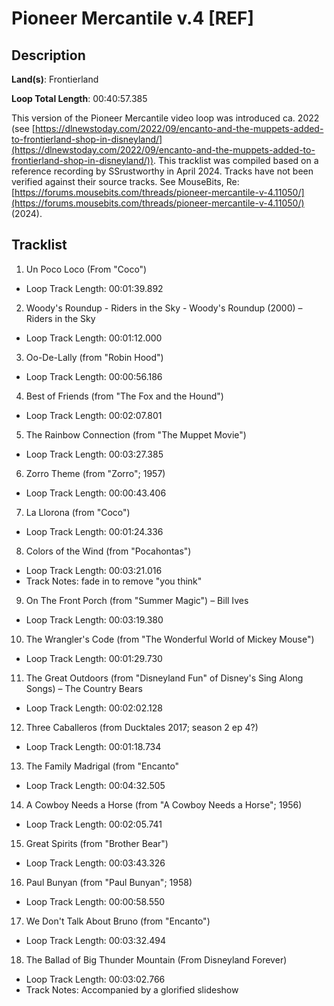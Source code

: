# Pioneer Mercantile v.4 [REF]

## Description

**Land(s)**: Frontierland

**Loop Total Length**: 00:40:57.385

This version of the Pioneer Mercantile video loop was introduced ca. 2022 (see [https://dlnewstoday.com/2022/09/encanto-and-the-muppets-added-to-frontierland-shop-in-disneyland/](https://dlnewstoday.com/2022/09/encanto-and-the-muppets-added-to-frontierland-shop-in-disneyland/)). This tracklist was compiled based on a reference recording by SSrustworthy in April 2024. Tracks have not been verified against their source tracks. See MouseBits, Re: [https://forums.mousebits.com/threads/pioneer-mercantile-v-4.11050/](https://forums.mousebits.com/threads/pioneer-mercantile-v-4.11050/) (2024).

## Tracklist

1. Un Poco Loco (From "Coco")
- Loop Track Length: 00:01:39.892

2. Woody's Roundup - Riders in the Sky - Woody's Roundup (2000) – Riders in the Sky
- Loop Track Length: 00:01:12.000

3. Oo-De-Lally (from "Robin Hood")
- Loop Track Length: 00:00:56.186

4. Best of Friends (from "The Fox and the Hound")
- Loop Track Length: 00:02:07.801

5. The Rainbow Connection (from "The Muppet Movie")
- Loop Track Length: 00:03:27.385

6. Zorro Theme (from "Zorro"; 1957)
- Loop Track Length: 00:00:43.406

7. La Llorona (from "Coco")
- Loop Track Length: 00:01:24.336

8. Colors of the Wind (from "Pocahontas")
- Loop Track Length: 00:03:21.016
- Track Notes: fade in to remove "you think"

9. On The Front Porch (from "Summer Magic") – Bill Ives
- Loop Track Length: 00:03:19.380

10. The Wrangler's Code (from "The Wonderful World of Mickey Mouse")
- Loop Track Length: 00:01:29.730

11. The Great Outdoors (from "Disneyland Fun" of Disney's Sing Along Songs) – The Country Bears
- Loop Track Length: 00:02:02.128

12. Three Caballeros (from Ducktales 2017; season 2 ep 4?)
- Loop Track Length: 00:01:18.734

13. The Family Madrigal (from "Encanto"
- Loop Track Length: 00:04:32.505

14. A Cowboy Needs a Horse (from "A Cowboy Needs a Horse"; 1956)
- Loop Track Length: 00:02:05.741

15. Great Spirits (from "Brother Bear")
- Loop Track Length: 00:03:43.326

16. Paul Bunyan (from "Paul Bunyan"; 1958)
- Loop Track Length: 00:00:58.550

17. We Don't Talk About Bruno (from "Encanto")
- Loop Track Length: 00:03:32.494

18. The Ballad of Big Thunder Mountain (From Disneyland Forever)
- Loop Track Length: 00:03:02.766
- Track Notes: Accompanied by a glorified slideshow
